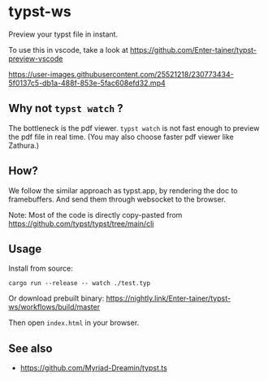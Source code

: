# typst-ws

Preview your typst file in instant.

To use this in vscode, take a look at https://github.com/Enter-tainer/typst-preview-vscode

https://user-images.githubusercontent.com/25521218/230773434-5f0137c5-db1a-488f-853e-5fac608efd32.mp4


## Why not `typst watch` ?

The bottleneck is the pdf viewer. `typst watch` is not fast enough to preview the pdf file in real time. (You may also choose faster pdf viewer like Zathura.)

## How?

We follow the similar approach as typst.app, by rendering the doc to framebuffers. And send them through websocket to the browser.

Note: Most of the code is directly copy-pasted from https://github.com/typst/typst/tree/main/cli
## Usage

Install from source:


```
cargo run --release -- watch ./test.typ
```

Or download prebuilt binary: https://nightly.link/Enter-tainer/typst-ws/workflows/build/master

Then open `index.html` in your browser.

## See also

- https://github.com/Myriad-Dreamin/typst.ts
